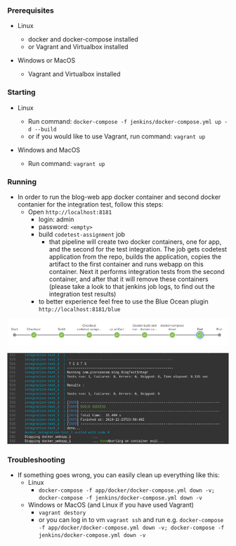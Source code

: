 ### Prerequisites
- Linux
  - docker and docker-compose installed
  - or Vagrant and Virtualbox installed

- Windows or MacOS
  - Vagrant and Virtualbox installed

### Starting
- Linux
  - Run command: `docker-compose -f jenkins/docker-compose.yml up -d --build`
  - or if you would like to use Vagrant, run command: `vagrant up`

- Windows and MacOS
  - Run command: `vagrant up`

### Running
- In order to run the blog-web app docker container and second docker contanier for the integration test, follow this steps:
  - Open `http://localhost:8181`
    - login: admin
    - password: `<empty>`
    - build `codetest-assignment` job
      - that pipeline will create two docker containers, one for app, and the second for the test integration. The job gets codetest application from the repo, builds the application, copies the artifact to the first container and runs webapp on this container. Next it performs integration tests from the second container, and after that it will remove these containers (please take a look to that jenkins job logs, to find out the integration test results)
    - to better experience feel free to use the Blue Ocean plugin `http://localhost:8181/blue`

<p align="center">
  <img src="https://raw.githubusercontent.com/rutkomi/codetest-assignment/master/misc/pipeline.png" alt="Pipeline"/>
</p>
<p align="center">
  <img src="https://raw.githubusercontent.com/rutkomi/codetest-assignment/master/misc/maven-logs.png" alt="Maven logs"/>
</p>

### Troubleshooting
- If something goes wrong, you can easily clean up everything like this:
  - Linux
    - `docker-compose -f app/docker/docker-compose.yml down -v; docker-compose -f jenkins/docker-compose.yml down -v`
  - Windows or MacOS (and Linux if you have used Vagrant)
    - `vagrant destory`
    - or you can log in to vm `vagrant ssh` and run e.g. `docker-compose -f app/docker/docker-compose.yml down -v; docker-compose -f jenkins/docker-compose.yml down -v`
